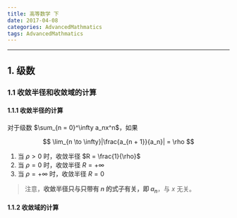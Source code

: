 ```yaml
---
title: 高等数学 下
date: 2017-04-08
categories: AdvancedMathmatics
tags: AdvancedMathmatics
---
```


---

## 1. 级数

### 1.1 收敛半径和收敛域的计算

#### 1.1.1 收敛半径的计算

对于级数 $\sum_{n = 0}^\infty a_nx^n$，如果

$$
\lim_{n \to \infty}|\frac{a_{n + 1}}{a_n}| = \rho
$$

1. 当 $\rho \gt 0$ 时，收敛半径 $R = \frac{1}{\rho}$
2. 当 $\rho = 0$ 时，收敛半径 $R = + \infty$
3. 当 $\rho = + \infty$ 时，收敛半径 $R = 0$

> 注意，**收敛半径只与只带有 $n$ 的式子有关，即 $a_n$**，与 $x$ 无关。

#### 1.1.2 收敛域的计算
